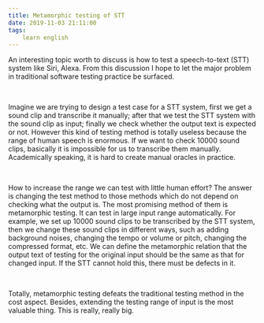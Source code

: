 ```yaml
---
title: Metamorphic testing of STT
date: 2019-11-03 21:11:00
tags:
    learn english
---
```

An
interesting topic worth to discuss is how to test a speech-to-text (STT) system
like Siri, Alexa. From this discussion I hope to let the major problem in traditional
software testing practice be surfaced.

 

Imagine
we are trying to design a test case for a STT system, first we get a sound clip
and transcribe it manually; after that we test the STT system with the sound
clip as input; finally we check whether the output text is expected or not.
However this kind of testing method is totally useless because the range of
human speech is enormous. If we want to check 10000 sound clips, basically it
is impossible for us to transcribe them manually. Academically speaking, it is hard
to create manual oracles in practice.

 

How
to increase the range we can test with little human effort? The answer is
changing the test method to those methods which do not depend on checking what the
output is. The most promising method of them is metamorphic testing. It can
test in large input range automatically. For example, we set up 10000 sound
clips to be transcribed by the STT system, then we change these sound clips in
different ways, such as adding background noises, changing the tempo or volume
or pitch, changing the compressed format, etc. We can define the metamorphic
relation that the output text of testing for the original input should be the same
as that for changed input. If the STT cannot hold this, there must be defects in
it. 

 

Totally,
metamorphic testing defeats the traditional testing method in the cost aspect. Besides,
extending the testing range of input is the most valuable thing. This is really,
really big.

 

 